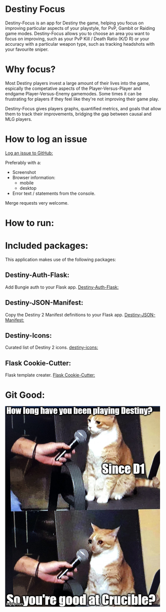 # Destiny Focus

Destiny-Focus is an app for Destiny the game, helping you focus on improving particular aspects of your playstyle, for PvP, Gambit or Raiding game modes.
Destiny-Focus allows you to choose an area you want to focus on improving, such as your PvP Kill / Death Ratio (K/D R) or your accuracy with a particular weapon type, such as tracking headshots with your favourite sniper.


# Why focus?
Most Destiny players invest a large amount of their lives into the game, espically the competative aspects of the Player-Versus-Player and endgame Player-Versus-Enemy gamemodes. Some times it can be frustrating for players if they feel like they're not improving their game play.

Destiny-Focus gives players graphs, quantified metrics, and goals that allow them to track their improvements, bridging the gap between causal and MLG players.

# How to log an issue

[Log an issue to GitHub:](https://github.com/AllynH/destiny_focus/issues)

Preferably with a:
* Screenshot
* Browser information:
  * mobile
  * desktop
* Error text / statements from the console.

Merge requests very welcome.

# How to run:

# Included packages:

This application makes use of the following packages:


## Destiny-Auth-Flask:
Add Bungie auth to your Flask app.
[Destiny-Auth-Flask:](https://github.com/AllynH/destiny_auth_flask)


## Destiny-JSON-Manifest:
Copy the Destiny 2 Manifest definitions to your Flask app.
[Destiny-JSON-Manifest:](https://github.com/AllynH/destiny_json_manifest)


## Destiny-Icons:
Curated list of Destiny 2 icons.
[destiny-icons:](https://github.com/justrealmilk/destiny-icons)


## Flask Cookie-Cutter:
Flask template creater.
[Flask Cookie-Cutter: ](https://github.com/cookiecutter-flask/cookiecutter-flask)

# Git Good:
![Getting good](assets\img\README\cat_meme.jpg?raw=True)
